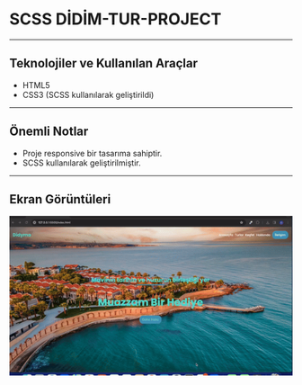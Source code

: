 # SCSS DİDİM-TUR-PROJECT



---

## Teknolojiler ve Kullanılan Araçlar

- HTML5
- CSS3 (SCSS kullanılarak geliştirildi)


---

## Önemli Notlar

- Proje responsive bir tasarıma sahiptir.
- SCSS kullanılarak geliştirilmiştir.

---

## Ekran Görüntüleri


![Proje Ekran Görüntüsü 1](Didim-Tur-SCSS.gif)